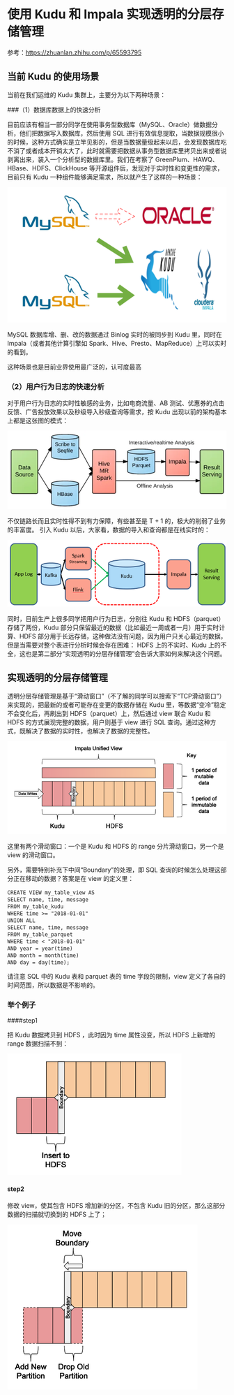 # 使用 Kudu 和 Impala 实现透明的分层存储管理
参考：https://zhuanlan.zhihu.com/p/65593795

## 当前 Kudu 的使用场景

当前在我们运维的 Kudu 集群上，主要分为以下两种场景：

###（1）数据库数据上的快速分析

目前应该有相当一部分同学在使用事务型数据库（MySQL、Oracle）做数据分析，他们把数据写入数据库，然后使用 SQL 进行有效信息提取，当数据规模很小的时候，这种方式确实是立竿见影的，但是当数据量级起来以后，会发现数据库吃不消了或者成本开销太大了，此时就需要把数据从事务型数据库里拷贝出来或者说剥离出来，装入一个分析型的数据库里。我们在考察了 GreenPlum、HAWQ、HBase、HDFS、ClickHouse 等开源组件后，发现对于实时性和变更性的需求，目前只有 Kudu 一种组件能够满足需求，所以就产生了这样的一种场景：

![](Images/13.png)

MySQL 数据库增、删、改的数据通过 Binlog 实时的被同步到 Kudu 里，同时在 Impala（或者其他计算引擎如 Spark、Hive、Presto、MapReduce）上可以实时的看到。

这种场景也是目前业界使用最广泛的，认可度最高


### （2）用户行为日志的快速分析

对于用户行为日志的实时性敏感的业务，比如电商流量、AB 测试、优惠券的点击反馈、广告投放效果以及秒级导入秒级查询等需求，按 Kudu 出现以前的架构基本上都是这张图的模式：

![](Images/14.webp)

不仅链路长而且实时性得不到有力保障，有些甚至是 T + 1 的，极大的削弱了业务的丰富度。
引入 Kudu 以后，大家看，数据的导入和查询都是在线实时的：

![](Images/15.png)

同时，目前生产上很多同学把用户行为日志，分别往 Kudu 和 HDFS（parquet）存储了两份，Kudu 部分只保留最近的数据（比如最近一周或者一月）用于实时计算、HDFS 部分用于长远存储，这种做法没有问题，因为用户只关心最近的数据，但是当需要对整个表进行分析时候会存在困难： HDFS 上的不实时、Kudu 上的不全，这也是第二部分“实现透明的分层存储管理”会告诉大家如何来解决这个问题。

## 实现透明的分层存储管理

透明分层存储管理是基于“滑动窗口”（不了解的同学可以搜索下“TCP滑动窗口”）来实现的，把最新的或者可能存在变更的数据存储在 Kudu 里，等数据“变冷”稳定不会变化后，再刷出到 HDFS（parquet）上，然后通过 view 联合 Kudu 和 HDFS 的方式展现完整的数据，用户则基于 view 进行 SQL 查询。通过这种方式，既解决了数据的实时性，也解决了数据的完整性。

![](Images/16.png)

这里有两个滑动窗口：一个是 Kudu 和 HDFS 的 range 分片滑动窗口，另一个是 view 的滑动窗口。

另外，需要特别补充下中间“Boundary”的处理，即 SQL 查询的时候怎么处理这部分正在移动的数据？答案是在 view 的定义里：

	CREATE VIEW my_table_view AS
	SELECT name, time, message
	FROM my_table_kudu
	WHERE time >= "2018-01-01"
	UNION ALL
	SELECT name, time, message
	FROM my_table_parquet
	WHERE time < "2018-01-01"
	AND year = year(time)
	AND month = month(time)
	AND day = day(time);
	
请注意 SQL 中的 Kudu 表和 parquet 表的 time 字段的限制，view 定义了各自的时间范围，所以数据是不影响的。


### 举个例子

####step1

把 Kudu 数据拷贝到 HDFS ，此时因为 time 属性没变，所以 HDFS 上新增的 range 数据扫描不到：

![](Images/17.png)

#### step2

修改 view，使其包含 HDFS 增加新的分区，不包含 Kudu 旧的分区，那么这部分数据的扫描就切换到的 HDFS 上了；

![](Images/18.png)